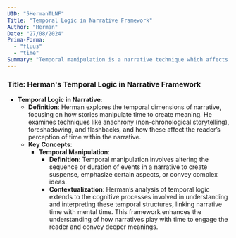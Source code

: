 ```yaml
---
UID: "5HermanTLNF"
Title: "Temporal Logic in Narrative Framework"
Author: "Herman"
Date: "27/08/2024"
Prima-Forma:
  - "fluus"
  - "time"
Summary: "Temporal manipulation is a narrative technique which affects the reader's perception of time within the narrative."
---
```


### Title: **Herman's Temporal Logic in Narrative Framework**
- **Temporal Logic in Narrative**:
  - **Definition**: Herman explores the temporal dimensions of narrative, focusing on how stories manipulate time to create meaning. He examines techniques like anachrony (non-chronological storytelling), foreshadowing, and flashbacks, and how these affect the reader’s perception of time within the narrative.
  - **Key Concepts**:
    - **Temporal Manipulation**:
      - **Definition**: Temporal manipulation involves altering the sequence or duration of events in a narrative to create suspense, emphasize certain aspects, or convey complex ideas.
      - **Contextualization**: Herman’s analysis of temporal logic extends to the cognitive processes involved in understanding and interpreting these temporal structures, linking narrative time with mental time. This framework enhances the understanding of how narratives play with time to engage the reader and convey deeper meanings.